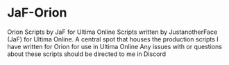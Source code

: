 # JaF-Orion
Orion Scripts by JaF for Ultima Online Scripts written by JustanotherFace (JaF) for Ultima Online.
A central spot that houses the production scripts I have written for Orion for use in Ultima Online 
Any issues with or questions about these scripts should be directed to me in Discord
